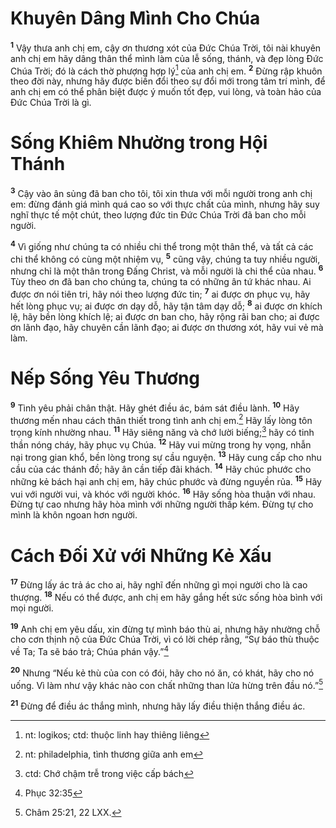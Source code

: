 # Khuyên Dâng Mình Cho Chúa
<sup><b>1</b></sup> Vậy thưa anh chị em, cậy ơn thương xót của Đức Chúa Trời, tôi nài khuyên anh chị em hãy dâng thân thể mình làm của lễ sống, thánh, và đẹp lòng Đức Chúa Trời; đó là cách thờ phượng hợp lý[^1-7ef0afe0-55bd-47ff-9501-dc194564b1c5] của anh chị em. <sup><b>2</b></sup> Đừng rập khuôn theo đời này, nhưng hãy được biến đổi theo sự đổi mới trong tâm trí mình, để anh chị em có thể phân biệt được ý muốn tốt đẹp, vui lòng, và toàn hảo của Đức Chúa Trời là gì.

# Sống Khiêm Nhường trong Hội Thánh
<sup><b>3</b></sup> Cậy vào ân sủng đã ban cho tôi, tôi xin thưa với mỗi người trong anh chị em: đừng đánh giá mình quá cao so với thực chất của mình, nhưng hãy suy nghĩ thực tế một chút, theo lượng đức tin Đức Chúa Trời đã ban cho mỗi người.

<sup><b>4</b></sup> Vì giống như chúng ta có nhiều chi thể trong một thân thể, và tất cả các chi thể không có cùng một nhiệm vụ, <sup><b>5</b></sup> cũng vậy, chúng ta tuy nhiều người, nhưng chỉ là một thân trong Đấng Christ, và mỗi người là chi thể của nhau. <sup><b>6</b></sup> Tùy theo ơn đã ban cho chúng ta, chúng ta có những ân tứ khác nhau. Ai được ơn nói tiên tri, hãy nói theo lượng đức tin; <sup><b>7</b></sup> ai được ơn phục vụ, hãy hết lòng phục vụ; ai được ơn dạy dỗ, hãy tận tâm dạy dỗ; <sup><b>8</b></sup> ai được ơn khích lệ, hãy bền lòng khích lệ; ai được ơn ban cho, hãy rộng rãi ban cho; ai được ơn lãnh đạo, hãy chuyên cần lãnh đạo; ai được ơn thương xót, hãy vui vẻ mà làm.

# Nếp Sống Yêu Thương
<sup><b>9</b></sup> Tình yêu phải chân thật. Hãy ghét điều ác, bám sát điều lành. <sup><b>10</b></sup> Hãy thương mến nhau cách thân thiết trong tình anh chị em.[^2-7ef0afe0-55bd-47ff-9501-dc194564b1c5] Hãy lấy lòng tôn trọng kính nhường nhau. <sup><b>11</b></sup> Hãy siêng năng và chớ lười biếng;[^3-7ef0afe0-55bd-47ff-9501-dc194564b1c5] hãy có tinh thần nóng cháy, hãy phục vụ Chúa. <sup><b>12</b></sup> Hãy vui mừng trong hy vọng, nhẫn nại trong gian khổ, bền lòng trong sự cầu nguyện. <sup><b>13</b></sup> Hãy cung cấp cho nhu cầu của các thánh đồ; hãy ân cần tiếp đãi khách. <sup><b>14</b></sup> Hãy chúc phước cho những kẻ bách hại anh chị em, hãy chúc phước và đừng nguyền rủa. <sup><b>15</b></sup> Hãy vui với người vui, và khóc với người khóc. <sup><b>16</b></sup> Hãy sống hòa thuận với nhau. Đừng tự cao nhưng hãy hòa mình với những người thấp kém. Đừng tự cho mình là khôn ngoan hơn người.

# Cách Đối Xử với Những Kẻ Xấu
<sup><b>17</b></sup> Đừng lấy ác trả ác cho ai, hãy nghĩ đến những gì mọi người cho là cao thượng. <sup><b>18</b></sup> Nếu có thể được, anh chị em hãy gắng hết sức sống hòa bình với mọi người.

<sup><b>19</b></sup> Anh chị em yêu dấu, xin đừng tự mình báo thù ai, nhưng hãy nhường chỗ cho cơn thịnh nộ của Đức Chúa Trời, vì có lời chép rằng, “Sự báo thù thuộc về Ta; Ta sẽ báo trả; Chúa phán vậy.”[^4-7ef0afe0-55bd-47ff-9501-dc194564b1c5]

<sup><b>20</b></sup> Nhưng “Nếu kẻ thù của con có đói, hãy cho nó ăn, có khát, hãy cho nó uống. Vì làm như vậy khác nào con chất những than lửa hừng trên đầu nó.”[^5-7ef0afe0-55bd-47ff-9501-dc194564b1c5]

<sup><b>21</b></sup> Đừng để điều ác thắng mình, nhưng hãy lấy điều thiện thắng điều ác.

[^1-7ef0afe0-55bd-47ff-9501-dc194564b1c5]: nt: logikos; ctd: thuộc linh hay thiêng liêng
[^2-7ef0afe0-55bd-47ff-9501-dc194564b1c5]: nt: philadelphia, tình thương giữa anh em
[^3-7ef0afe0-55bd-47ff-9501-dc194564b1c5]: ctd: Chớ chậm trễ trong việc cấp bách
[^4-7ef0afe0-55bd-47ff-9501-dc194564b1c5]: Phục 32:35
[^5-7ef0afe0-55bd-47ff-9501-dc194564b1c5]: Châm 25:21, 22 LXX.